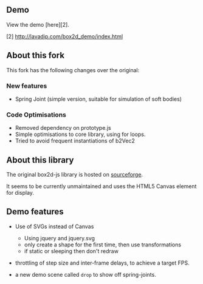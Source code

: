## Demo

View the demo [here][2].

  [2] http://lavadip.com/box2d_demo/index.html 

## About this fork

This fork has the following changes over the original:

### New features
  * Spring Joint (simple version, suitable for simulation of soft bodies)

### Code Optimisations
  * Removed dependency on prototype.js
  * Simple optimisations to core library, using for loops.
  * Tried to avoid frequent instantiations of b2Vec2

## About this library

The original box2d-js library is hosted on [sourceforge][1].

  [1]: http://box2d-js.sourceforge.net/        "Box2D JS"

It seems to be currently unmaintained and uses the HTML5 Canvas element for display.


## Demo features

  * Use of SVGs instead of Canvas
     * Using jquery and jquery.svg
     * only create a shape for the first time, then use transformations
     * if static or sleeping then don't redraw

  * throttling of step size and inter-frame delays, to achieve a target FPS.
  * a new demo scene called `drop` to show off spring-joints.
